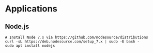 # Applications

## Node.js

```shell
# Install Node 7.x via https://github.com/nodesource/distributions
curl -sL https://deb.nodesource.com/setup_7.x | sudo -E bash -
sudo apt install nodejs
```
